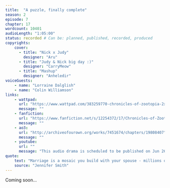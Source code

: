 ```yaml
---
title:  "A puzzle, finally complete"
season: 2
episode: 7
chapter: 17
wordcount: 10401
audioLength: "1:05:00"
status: recorded # Can be: planned, published, recorded, produced
copyrights:
    cover:
      - title: "Nick x Judy"
        designer: "Aru"
      - title: "Judy & Nick big day :)"
        designer: "CarryMeow"
      - title: "Mashup"
        designer: "Anheledir"
voiceGuests:
    - name: "Lorraine Dalglish"
    - name: "Colin Williamson"
links:
    - wattpad:
      url: "https://www.wattpad.com/383259770-chronicles-of-zootopia-2x07-a-puzzle-finally"
      message: ""
    - fanfiction:
      url: "https://www.fanfiction.net/s/12254372/17/Chronicles-of-Zootopia"
      message: ""
    - ao3:
      url: "http://archiveofourown.org/works/7451674/chapters/19808407"
      message: ""
    - youtube:
      url: ""
      message: "This audio drama is scheduled to be published on Jun 26, 2017!"
quote:
    text: "Marriage is a mosaic you build with your spouse - millions of tiny moments that create your love story."
    source: "Jennifer Smith"
---
```

Coming soon...